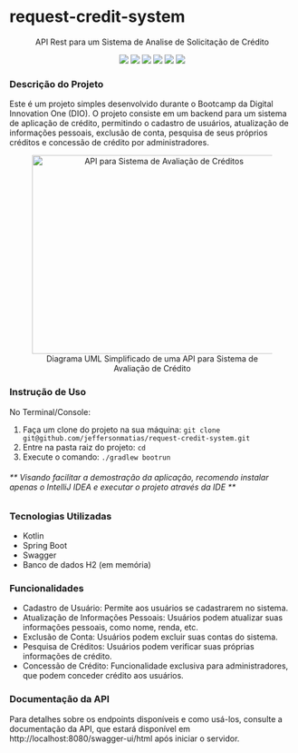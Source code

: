 <h1>request-credit-system</h1>
<p align="center">API Rest para um Sistema de Analise de Solicitação de Crédito</p>
<p align="center">
     <a alt="Java">
        <img src="https://img.shields.io/badge/Java-v17-blue.svg" />
    </a>
    <a alt="Kotlin">
        <img src="https://img.shields.io/badge/Kotlin-purple.svg" />
    </a>
    <a alt="Spring Boot">
        <img src="https://img.shields.io/badge/Spring%20Boot-brightgreen.svg" />
    </a>
    <a alt="Gradle">
        <img src="https://img.shields.io/badge/Gradle-lightgreen.svg" />
    </a>
    <a alt="H2 ">
        <img src="https://img.shields.io/badge/H2-darkblue.svg" />
    </a>
    <a alt="Flyway">
        <img src="https://img.shields.io/badge/Flyway-red.svg">
    </a>
</p>

<h3>Descrição do Projeto</h3>
<p>Este é um projeto simples desenvolvido durante o Bootcamp da Digital Innovation One (DIO). O projeto consiste em um backend para um sistema de aplicação de crédito, permitindo o cadastro de usuários, atualização de informações pessoais, exclusão de conta, pesquisa de seus próprios créditos e concessão de crédito por administradores.</p>
<figure>
<p align="center">
  <img src="https://i.imgur.com/7phya16.png" height="350" width="450" alt="API para Sistema de Avaliação de Créditos"/><br>
  Diagrama UML Simplificado de uma API para Sistema de Avaliação de Crédito
</p>
</figure>

<h3>Instrução de Uso</h3>
<p>No Terminal/Console:</p>
<ol>
	<li>Faça um clone do projeto na sua máquina: <code>git clone git@github.com/jeffersonmatias/request-credit-system.git</code></li>
	<li>Entre na pasta raiz do projeto: <code>cd </code></li> 
	<li>Execute o comando: <code>./gradlew bootrun</code></li>
</ol>
<h6>** Visando facilitar a demostração da aplicação, recomendo instalar apenas o IntelliJ IDEA e executar o projeto através da IDE **</h6>
<h3>Tecnologias Utilizadas</h3>
<ul>
<li>Kotlin</li>
<li>Spring Boot</li>
<li>Swagger</li>
<li>Banco de dados H2 (em memória)</li>
</ul>
<h3>Funcionalidades</h3>
<ul>
<li>Cadastro de Usuário: Permite aos usuários se cadastrarem no sistema.</li>
<li>Atualização de Informações Pessoais: Usuários podem atualizar suas informações pessoais, como nome, renda, etc.</li>
<li>Exclusão de Conta: Usuários podem excluir suas contas do sistema.</li>
<li>Pesquisa de Créditos: Usuários podem verificar suas próprias informações de crédito.</li>
<li>Concessão de Crédito: Funcionalidade exclusiva para administradores, que podem conceder crédito aos usuários.</li>
</ul>
<h3>Documentação da API</h3>
<p>Para detalhes sobre os endpoints disponíveis e como usá-los, consulte a documentação da API, que estará disponível em http://localhost:8080/swagger-ui/html após iniciar o servidor.</p>

